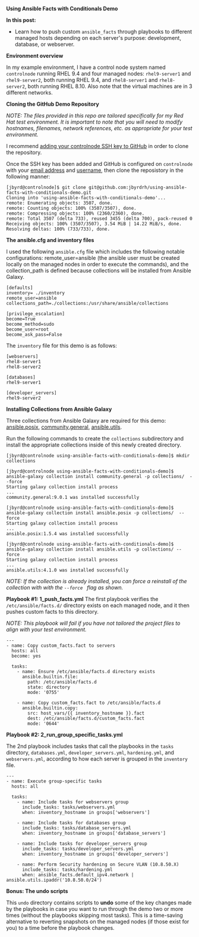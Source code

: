 **Using Ansible Facts with Conditionals Demo**

**In this post:**
- Learn how to push custom `ansible_facts` through playbooks to different managed hosts depending on each server's purpose: development, database, or webserver.

**Environment overview**

In my example environment, I have a control node system named `controlnode` running RHEL 9.4 and four managed nodes: `rhel9-server1` and `rhel9-server2`, both running RHEL 9.4, and `rhel8-server1` and `rhel8-server2`, both running RHEL 8.10.
Also note that the virtual machines are in 3 different networks.

**Cloning the GitHub Demo Repository**

*NOTE: The files provided in this repo are tailored specifically for my Red Hat test environment. It is important to note that you will need to modify hostnames, filenames, network references, etc. as appropriate for your test environment.*

I recommend [adding your controlnode SSH key to GitHub](https://docs.github.com/en/authentication/connecting-to-github-with-ssh/adding-a-new-ssh-key-to-your-github-account?tool=webui) in order to clone the repository.

Once the SSH key has been added and GitHub is configured on `controlnode` with your [email address](https://docs.github.com/en/account-and-profile/setting-up-and-managing-your-personal-account-on-github/managing-email-preferences/setting-your-commit-email-address) and [username](https://docs.github.com/en/get-started/getting-started-with-git/setting-your-username-in-git), then clone the reposistory in the following manner:
~~~
[jbyrd@controlnode]$ git clone git@github.com:jbyrdrh/using-ansible-facts-with-conditionals-demo.git
Cloning into 'using-ansible-facts-with-conditionals-demo'...
remote: Enumerating objects: 3507, done.
remote: Counting objects: 100% (3507/3507), done.
remote: Compressing objects: 100% (2360/2360), done.
remote: Total 3507 (delta 733), reused 3455 (delta 700), pack-reused 0
Receiving objects: 100% (3507/3507), 3.54 MiB | 14.22 MiB/s, done.
Resolving deltas: 100% (733/733), done.
~~~


**The ansible.cfg and inventory files**

I used the following `ansible.cfg` file which includes the following notable configurations: remote_user=ansible (the ansible user must be created locally on the managed nodes in order to execute the commands), and the collection_path is defined because collections will be installed from Ansible Galaxy.

~~~
[defaults]
inventory= ./inventory
remote_user=ansible
collections_path=./collections:/usr/share/ansible/collections

[privilege_escalation]
become=True
become_method=sudo
become_user=root
become_ask_pass=False
~~~

The `inventory` file for this demo is as follows:

~~~
[webservers]
rhel8-server1
rhel8-server2

[databases]
rhel9-server1

[developer_servers]
rhel9-server2
~~~

**Installing Collections from Ansible Galaxy**

Three collections from Ansible Galaxy are required for this demo: [ansible.posix](https://galaxy.ansible.com/ui/repo/published/ansible/posix/), [community.general](https://galaxy.ansible.com/ui/repo/published/community/general/), [ansible.utils](https://galaxy.ansible.com/ui/repo/published/ansible/utils/).

Run the following commands to create the `collections` subdirectory  and install the appropriate collections inside of this newly created directory.
~~~
[jbyrd@controlnode using-ansible-facts-with-conditionals-demo]$ mkdir collections

[jbyrd@controlnode using-ansible-facts-with-conditionals-demo]$ ansible-galaxy collection install community.general -p collections/  --force
Starting galaxy collection install process
...
community.general:9.0.1 was installed successfully

[jbyrd@controlnode using-ansible-facts-with-conditionals-demo]$ ansible-galaxy collection install ansible.posix -p collections/  --force
Starting galaxy collection install process
...
ansible.posix:1.5.4 was installed successfully

[jbyrd@controlnode using-ansible-facts-with-conditionals-demo]$ ansible-galaxy collection install ansible.utils -p collections/ --force
Starting galaxy collection install process
...
ansible.utils:4.1.0 was installed successfully
~~~

*NOTE: If the collection is already installed, you can force a reinstall of the collection with with the `--force ` flag as shown.*

**Playbook #1:   1_push_facts.yml**
The first playbook verifies the `/etc/ansible/facts.d/` directory exists on each managed node, and it then pushes custom facts to this directory.

*NOTE: This playbook will fail if you have not tailored the project files to align with your test environment.*

~~~
---
- name: Copy custom_facts.fact to servers
  hosts: all
  become: yes

  tasks:
    - name: Ensure /etc/ansible/facts.d directory exists
      ansible.builtin.file:
        path: /etc/ansible/facts.d
        state: directory
        mode: '0755'

    - name: Copy custom_facts.fact to /etc/ansible/facts.d
      ansible.builtin.copy:
        src: host_vars/{{ inventory_hostname }}.fact
        dest: /etc/ansible/facts.d/custom_facts.fact
        mode: '0644'
~~~

**Playbook #2:   2_run_group_specific_tasks.yml**

The 2nd playbook includes tasks that call the playbooks in the `tasks` directory, `databases.yml`, `developer_servers.yml`, `hardening.yml`, and `webservers.yml`, according to how each server is grouped in the `inventory` file.

~~~
---
- name: Execute group-specific tasks
  hosts: all

  tasks:
    - name: Include tasks for webservers group
      include_tasks: tasks/webservers.yml
      when: inventory_hostname in groups['webservers']

    - name: Include tasks for databases group
      include_tasks: tasks/database_servers.yml
      when: inventory_hostname in groups['database_servers']

    - name: Include tasks for developer_servers group
      include_tasks: tasks/developer_servers.yml
      when: inventory_hostname in groups['developer_servers']

    - name: Perform Security hardening on Secure VLAN (10.8.50.X)
      include_tasks: tasks/hardening.yml
      when: ansible_facts.default_ipv4.network | ansible.utils.ipaddr('10.8.50.0/24')
~~~

**Bonus: The undo scripts**

This `undo` directory contains scripts to **undo** some of the key changes made by the playbooks in case you want to run through the demo two or more times (without the playbooks skipping most tasks). This is a time-saving alternative to reverting snapshots on the managed nodes (if those exist for you) to a time before the playbook changes.
